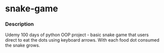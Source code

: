 # snake-game

### Description
Udemy 100 days of python OOP project - basic snake game that users direct to eat the dots using keyboard arrows.  With each food dot consumed the snake grows.
